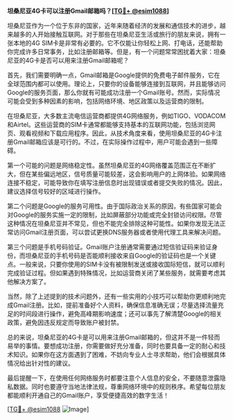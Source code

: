 **坦桑尼亚4G卡可以注册Gmail邮箱吗？[[TG💪+ @esim1088](https://t.me/s/esim1088)]**

坦桑尼亚作为一个位于东非的国家，近年来随着经济的发展和通信技术的进步，越来越多的人开始接触互联网。对于那些在坦桑尼亚生活或旅行的朋友来说，拥有一张本地的4G SIM卡是非常有必要的。它不仅能让你轻松上网、打电话，还能帮助你完成许多日常事务，比如注册邮箱等。但是，有一个问题常常困扰着大家：坦桑尼亚的4G卡是否可以用来注册Gmail邮箱呢？

首先，我们需要明确一点，Gmail邮箱是Google提供的免费电子邮件服务，它在全球范围内都可以使用。理论上，只要你的设备能够连接到互联网，并且能够访问Google的服务页面，那么你就有可能成功注册一个Gmail账号。然而，实际情况可能会受到多种因素的影响，包括网络环境、地区政策以及运营商的限制。

在坦桑尼亚，大多数主流电信运营商都提供4G网络服务，例如TIGO、VODACOM和Airtel。这些运营商的SIM卡通常都能够支持基本的互联网功能，包括浏览网页、观看视频和下载应用程序。因此，从技术角度来看，使用坦桑尼亚的4G卡注册Gmail邮箱应该是可行的。不过，在实际操作过程中，用户可能会遇到一些障碍。

第一个可能的问题是网络稳定性。虽然坦桑尼亚的4G网络覆盖范围正在不断扩大，但在某些偏远地区，信号质量可能较差，这会影响用户的上网体验。如果网络连接不稳定，可能导致你在填写注册信息时出现错误或者提交失败的情况。因此，建议选择信号较好的区域进行操作。

第二个问题是Google的服务可用性。由于国际政治关系的原因，有些国家可能会对Google的服务实施一定的限制，比如屏蔽部分功能或完全封锁访问权限。尽管这种情况在坦桑尼亚并不常见，但也不能完全排除这种可能性。如果你发现无法正常访问Gmail注册页面，可以尝试更换DNS服务器或者使用代理工具来解决问题。

第三个问题是手机号码验证。Gmail账户注册通常需要通过短信验证码来验证身份，而坦桑尼亚的手机号码是否能顺利接收来自Google的验证码也是一个关键点。一般来说，只要你使用的SIM卡没有被限制发送或接收国际短信，就可以顺利完成验证过程。但如果遇到特殊情况，比如运营商关闭了某些服务，就需要考虑其他解决方案了。

当然，除了上述提到的技术问题外，还有一些实用的小技巧可以帮助你更顺利地完成Gmail注册。比如，提前准备好个人资料，确保信息准确无误；尽量选择流量充足的时间段进行操作，避免高峰期影响速度；还可以事先了解清楚Google的相关政策，避免因违反规定而导致账户被封禁。

总的来说，坦桑尼亚的4G卡是可以用来注册Gmail邮箱的，但这并不是一件轻而易举的事情。要想成功注册，你需要做好充分准备，同时也要具备一定的耐心和技术知识。如果你在这方面遇到了困难，不妨向专业人士寻求帮助，他们会根据具体情况给出针对性的建议。

最后提醒一下，在使用任何网络服务时都要注意个人信息的安全，不要随意泄露隐私数据。同时也要遵守当地法律法规，尊重网络环境中的规则秩序。希望每位朋友都能顺利开通自己的Gmail账户，享受便捷高效的数字生活！

[[TG💪+ @esim1088](https://t.me/s/esim1088) ![Image](https://i.postimg.cc/4NQfJmqS/Snipaste-2025-05-13-00-14-12.png)]